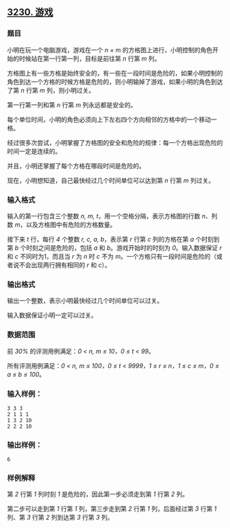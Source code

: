 ## [3230. 游戏](https://www.acwing.com/problem/content/3233/)

### 题目

小明在玩一个电脑游戏，游戏在一个 *n × m* 的方格图上进行，小明控制的角色开始的时候站在第一行第一列，目标是前往第 *n* 行第 *m* 列。

方格图上有一些方格是始终安全的，有一些在一段时间是危险的，如果小明控制的角色到达一个方格的时候方格是危险的，则小明输掉了游戏，如果小明的角色到达了第 *n* 行第 *m* 列，则小明过关。

第一行第一列和第 *n* 行第 *m* 列永远都是安全的。

每个单位时间，小明的角色必须向上下左右四个方向相邻的方格中的一个移动一格。

经过很多次尝试，小明掌握了方格图的安全和危险的规律：每一个方格出现危险的时间一定是连续的。

并且，小明还掌握了每个方格在哪段时间是危险的。

现在，小明想知道，自己最快经过几个时间单位可以达到第 *n* 行第 *m* 列过关。

### 输入格式

输入的第一行包含三个整数 *n, m, t*，用一个空格分隔，表示方格图的行数 *n*、列数 *m*，以及方格图中有危险的方格数量。

接下来 *t* 行，每行 *4* 个整数 *r, c, a, b*，表示第 *r* 行第 *c* 列的方格在第 *a* 个时刻到第 *b* 个时刻之间是危险的，包括 *a* 和 *b*。游戏开始时的时刻为 *0*。输入数据保证 *r* 和 *c* 不同时为1，而且当 *r* 为 *n* 时 *c* 不为 *m*。一个方格只有一段时间是危险的（或者说不会出现两行拥有相同的 *r* 和 *c*）。

### 输出格式

输出一个整数，表示小明最快经过几个时间单位可以过关。

输入数据保证小明一定可以过关。

### 数据范围

前 *30%* 的评测用例满足：*0 < n, m ≤ 10，0 ≤ t < 99*。

所有评测用例满足：*0 < n, m ≤ 100，0 ≤ t < 9999，1 ≤ r ≤ n，1 ≤ c ≤ m，0 ≤ a ≤ b ≤ 100*。

### 输入样例：

```
3 3 3
2 1 1 1
1 3 2 10
2 2 2 10
```

### 输出样例：

```
6
```

### 样例解释

第 *2* 行第 *1* 列时刻 *1* 是危险的，因此第一步必须走到第 *1* 行第 *2* 列。

第二步可以走到第 *1* 行第 *1* 列，第三步走到第 *2* 行第 *1* 列，后面经过第 *3* 行第 *1* 列、第 *3* 行第 *2* 列到达第 *3* 行第 *3* 列。
